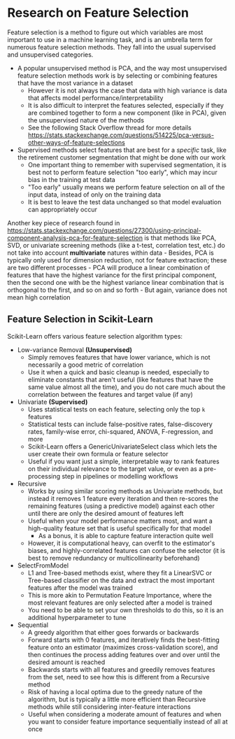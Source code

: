 Research on Feature Selection
=============================

Feature selection is a method to figure out which variables are most important to use in a machine learning task, and is an umbrella term for numerous feature selection methods. They fall into the usual supervised and unsupervised categories.

* A popular unsupervised method is PCA, and the way most unsupervised feature selection methods work is by selecting or combining features that have the most variance in a dataset
    - However it is not always the case that data with high variance is data that affects model performance/interpretability
    - It is also difficult to interpret the features selected, especially if they are combined together to form a new component (like in PCA), given the unsupervised nature of the methods
    - See the following Stack Overflow thread for more details https://stats.stackexchange.com/questions/514225/pca-versus-other-ways-of-feature-selections
* Supervised methods select features that are best for a *specific* task, like the retirement customer segmentation that might be done with our work
    - One important thing to remember with supervised segmentation, it is best not to perform feature selection "too early", which may incur bias in the training at test data
    - "Too early" usually means we perform feature selection on all of the input data, instead of only on the training data
    - It is best to leave the test data unchanged so that model evaluation can appropriately occur

Another key piece of research found in https://stats.stackexchange.com/questions/27300/using-principal-component-analysis-pca-for-feature-selection is that methods like PCA, SVD, or univariate screening methods (like a t-test, correlation test, etc.) do not take into account **multivariate** natures within data
    - Besides, PCA is typically only used for dimension reduction, not for feature extraction; these are two different processes
    - PCA will produce a linear combination of features that have the highest variance for the first principal component, then the second one with be the highest variance linear combination that is orthogonal to the first, and so on and so forth
    - But again, variance does not mean high correlation

## Feature Selection in Scikit-Learn

Scikit-Learn offers various feature selection algorithm types:
* Low-variance Removal **(Unsupervised)**
    - Simply removes features that have lower variance, which is not necessarily a good metric of correlation
    - Use it when a quick and basic cleanup is needed, especially to eliminate constants that aren't useful (like features that have the same value almost all the time), and you do not care much about the correlation between the features and target value (if any)
* Univariate **(Supervised)**
    - Uses statistical tests on each feature, selecting only the top `k` features
    - Statistical tests can include false-positive rates, false-discovery rates, family-wise error, chi-squared, ANOVA, F-regression, and more
    - Scikit-Learn offers a GenericUnivariateSelect class which lets the user create their own formula or feature selector
    - Useful if you want just a simple, interpretable way to rank features on their individual relevance to the target value, or even as a pre-processing step in pipelines or modelling workflows
* Recursive
    - Works by using similar scoring methods as Univariate methods, but instead it removes 1 feature every iteration and then re-scores the remaining features (using a predictive model) against each other until there are only the desired amount of features left
    - Useful when your model performance matters most, and want a high-quality feature set that is useful specifically for that model
        - As a bonus, it is able to capture feature interaction quite well
    - However, it is computational heavy, can overfit to the estimator's biases, and highly-correlated features can confuse the selector (it is best to remove redundancy or multicollinearity beforehand)
* SelectFromModel
    - L1 and Tree-based methods exist, where they fit a LinearSVC or Tree-based classifier on the data and extract the most important features after the model was trained
    - This is more akin to Permutation Feature Importance, where the most relevant features are only selected after a model is trained
    - You need to be able to set your own thresholds to do this, so it is an additional hyperparameter to tune
* Sequential
    - A greedy algorithm that either goes forwards or backwards
    - Forward starts with 0 features, and iteratively finds the best-fitting feature onto an estimator (maximizes cross-validation score), and then continues the process adding features over and over until the desired amount is reached
    - Backwards starts with all features and greedily removes features from the set, need to see how this is different from a Recursive method
    - Risk of having a local optima due to the greedy nature of the algorithm, but is typically a little more efficient than Recursive methods while still considering inter-feature interactions
    - Useful when considering a moderate amount of features and when you want to consider feature importance sequentially instead of all at once